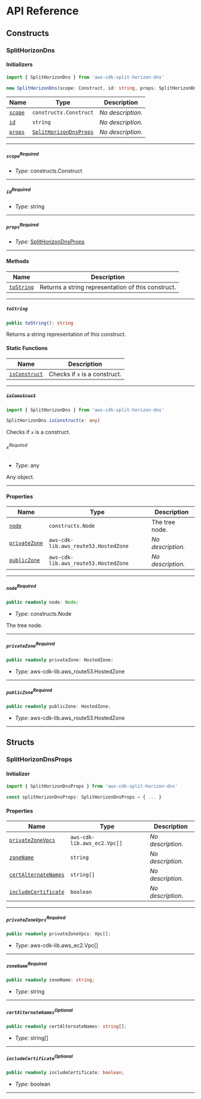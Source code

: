 # API Reference <a name="API Reference" id="api-reference"></a>

## Constructs <a name="Constructs" id="Constructs"></a>

### SplitHorizonDns <a name="SplitHorizonDns" id="aws-cdk-split-horizon-dns.SplitHorizonDns"></a>

#### Initializers <a name="Initializers" id="aws-cdk-split-horizon-dns.SplitHorizonDns.Initializer"></a>

```typescript
import { SplitHorizonDns } from 'aws-cdk-split-horizon-dns'

new SplitHorizonDns(scope: Construct, id: string, props: SplitHorizonDnsProps)
```

| **Name** | **Type** | **Description** |
| --- | --- | --- |
| <code><a href="#aws-cdk-split-horizon-dns.SplitHorizonDns.Initializer.parameter.scope">scope</a></code> | <code>constructs.Construct</code> | *No description.* |
| <code><a href="#aws-cdk-split-horizon-dns.SplitHorizonDns.Initializer.parameter.id">id</a></code> | <code>string</code> | *No description.* |
| <code><a href="#aws-cdk-split-horizon-dns.SplitHorizonDns.Initializer.parameter.props">props</a></code> | <code><a href="#aws-cdk-split-horizon-dns.SplitHorizonDnsProps">SplitHorizonDnsProps</a></code> | *No description.* |

---

##### `scope`<sup>Required</sup> <a name="scope" id="aws-cdk-split-horizon-dns.SplitHorizonDns.Initializer.parameter.scope"></a>

- *Type:* constructs.Construct

---

##### `id`<sup>Required</sup> <a name="id" id="aws-cdk-split-horizon-dns.SplitHorizonDns.Initializer.parameter.id"></a>

- *Type:* string

---

##### `props`<sup>Required</sup> <a name="props" id="aws-cdk-split-horizon-dns.SplitHorizonDns.Initializer.parameter.props"></a>

- *Type:* <a href="#aws-cdk-split-horizon-dns.SplitHorizonDnsProps">SplitHorizonDnsProps</a>

---

#### Methods <a name="Methods" id="Methods"></a>

| **Name** | **Description** |
| --- | --- |
| <code><a href="#aws-cdk-split-horizon-dns.SplitHorizonDns.toString">toString</a></code> | Returns a string representation of this construct. |

---

##### `toString` <a name="toString" id="aws-cdk-split-horizon-dns.SplitHorizonDns.toString"></a>

```typescript
public toString(): string
```

Returns a string representation of this construct.

#### Static Functions <a name="Static Functions" id="Static Functions"></a>

| **Name** | **Description** |
| --- | --- |
| <code><a href="#aws-cdk-split-horizon-dns.SplitHorizonDns.isConstruct">isConstruct</a></code> | Checks if `x` is a construct. |

---

##### ~~`isConstruct`~~ <a name="isConstruct" id="aws-cdk-split-horizon-dns.SplitHorizonDns.isConstruct"></a>

```typescript
import { SplitHorizonDns } from 'aws-cdk-split-horizon-dns'

SplitHorizonDns.isConstruct(x: any)
```

Checks if `x` is a construct.

###### `x`<sup>Required</sup> <a name="x" id="aws-cdk-split-horizon-dns.SplitHorizonDns.isConstruct.parameter.x"></a>

- *Type:* any

Any object.

---

#### Properties <a name="Properties" id="Properties"></a>

| **Name** | **Type** | **Description** |
| --- | --- | --- |
| <code><a href="#aws-cdk-split-horizon-dns.SplitHorizonDns.property.node">node</a></code> | <code>constructs.Node</code> | The tree node. |
| <code><a href="#aws-cdk-split-horizon-dns.SplitHorizonDns.property.privateZone">privateZone</a></code> | <code>aws-cdk-lib.aws_route53.HostedZone</code> | *No description.* |
| <code><a href="#aws-cdk-split-horizon-dns.SplitHorizonDns.property.publicZone">publicZone</a></code> | <code>aws-cdk-lib.aws_route53.HostedZone</code> | *No description.* |

---

##### `node`<sup>Required</sup> <a name="node" id="aws-cdk-split-horizon-dns.SplitHorizonDns.property.node"></a>

```typescript
public readonly node: Node;
```

- *Type:* constructs.Node

The tree node.

---

##### `privateZone`<sup>Required</sup> <a name="privateZone" id="aws-cdk-split-horizon-dns.SplitHorizonDns.property.privateZone"></a>

```typescript
public readonly privateZone: HostedZone;
```

- *Type:* aws-cdk-lib.aws_route53.HostedZone

---

##### `publicZone`<sup>Required</sup> <a name="publicZone" id="aws-cdk-split-horizon-dns.SplitHorizonDns.property.publicZone"></a>

```typescript
public readonly publicZone: HostedZone;
```

- *Type:* aws-cdk-lib.aws_route53.HostedZone

---


## Structs <a name="Structs" id="Structs"></a>

### SplitHorizonDnsProps <a name="SplitHorizonDnsProps" id="aws-cdk-split-horizon-dns.SplitHorizonDnsProps"></a>

#### Initializer <a name="Initializer" id="aws-cdk-split-horizon-dns.SplitHorizonDnsProps.Initializer"></a>

```typescript
import { SplitHorizonDnsProps } from 'aws-cdk-split-horizon-dns'

const splitHorizonDnsProps: SplitHorizonDnsProps = { ... }
```

#### Properties <a name="Properties" id="Properties"></a>

| **Name** | **Type** | **Description** |
| --- | --- | --- |
| <code><a href="#aws-cdk-split-horizon-dns.SplitHorizonDnsProps.property.privateZoneVpcs">privateZoneVpcs</a></code> | <code>aws-cdk-lib.aws_ec2.Vpc[]</code> | *No description.* |
| <code><a href="#aws-cdk-split-horizon-dns.SplitHorizonDnsProps.property.zoneName">zoneName</a></code> | <code>string</code> | *No description.* |
| <code><a href="#aws-cdk-split-horizon-dns.SplitHorizonDnsProps.property.certAlternateNames">certAlternateNames</a></code> | <code>string[]</code> | *No description.* |
| <code><a href="#aws-cdk-split-horizon-dns.SplitHorizonDnsProps.property.includeCertificate">includeCertificate</a></code> | <code>boolean</code> | *No description.* |

---

##### `privateZoneVpcs`<sup>Required</sup> <a name="privateZoneVpcs" id="aws-cdk-split-horizon-dns.SplitHorizonDnsProps.property.privateZoneVpcs"></a>

```typescript
public readonly privateZoneVpcs: Vpc[];
```

- *Type:* aws-cdk-lib.aws_ec2.Vpc[]

---

##### `zoneName`<sup>Required</sup> <a name="zoneName" id="aws-cdk-split-horizon-dns.SplitHorizonDnsProps.property.zoneName"></a>

```typescript
public readonly zoneName: string;
```

- *Type:* string

---

##### `certAlternateNames`<sup>Optional</sup> <a name="certAlternateNames" id="aws-cdk-split-horizon-dns.SplitHorizonDnsProps.property.certAlternateNames"></a>

```typescript
public readonly certAlternateNames: string[];
```

- *Type:* string[]

---

##### `includeCertificate`<sup>Optional</sup> <a name="includeCertificate" id="aws-cdk-split-horizon-dns.SplitHorizonDnsProps.property.includeCertificate"></a>

```typescript
public readonly includeCertificate: boolean;
```

- *Type:* boolean

---



